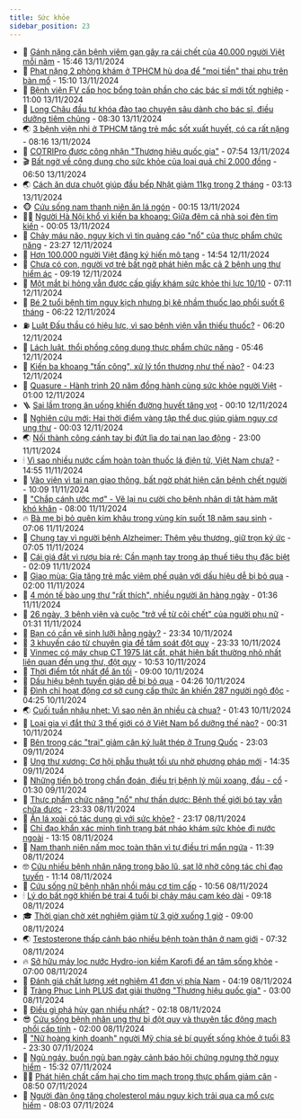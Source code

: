 ```yaml
---
title: Sức khỏe
sidebar_position: 23
---
```


<!-- dantri-suc-khoe:START -->
- 🤔 [Gánh nặng căn bệnh viêm gan gây ra cái chết của 40.000 người Việt mỗi năm](https://dantri.com.vn/suc-khoe/ganh-nang-can-benh-viem-gan-gay-ra-cai-chet-cua-40000-nguoi-viet-moi-nam-20241113224444770.htm) - 15:46 13/11/2024
- 🚦 [Phạt nặng 2 phòng khám ở TPHCM hù dọa để &quot;moi tiền&quot; thai phụ trên bàn mổ](https://dantri.com.vn/suc-khoe/phat-nang-2-phong-kham-o-tphcm-hu-doa-de-moi-tien-thai-phu-tren-ban-mo-20241113115816656.htm) - 15:10 13/11/2024
- 🤖 [Bệnh viện FV cấp học bổng toàn phần cho các bác sĩ mới tốt nghiệp](https://dantri.com.vn/suc-khoe/benh-vien-fv-cap-hoc-bong-toan-phan-cho-cac-bac-si-moi-tot-nghiep-20241113163715202.htm) - 11:00 13/11/2024
- 🐻 [Long Châu đầu tư khóa đào tạo chuyên sâu dành cho bác sĩ, điều dưỡng tiêm chủng](https://dantri.com.vn/suc-khoe/long-chau-dau-tu-khoa-dao-tao-chuyen-sau-danh-cho-bac-si-dieu-duong-tiem-chung-20241113143935281.htm) - 08:30 13/11/2024
- 🌏 [3 bệnh viện nhi ở TPHCM tăng trẻ mắc sốt xuất huyết, có ca rất nặng](https://dantri.com.vn/suc-khoe/3-benh-vien-nhi-o-tphcm-tang-tre-mac-sot-xuat-huyet-co-ca-rat-nang-20241113145502041.htm) - 08:16 13/11/2024
- 👺 [COTRIPro được công nhận &quot;Thương hiệu quốc gia&quot;](https://dantri.com.vn/suc-khoe/cotripro-duoc-cong-nhan-thuong-hieu-quoc-gia-20241113145057810.htm) - 07:54 13/11/2024
- 🎬 [Bất ngờ về công dụng cho sức khỏe của loại quả chỉ 2.000 đồng](https://dantri.com.vn/suc-khoe/bat-ngo-ve-cong-dung-cho-suc-khoe-cua-loai-qua-chi-2000-dong-20241113072018493.htm) - 06:50 13/11/2024
- 🌏 [Cách ăn dưa chuột giúp đầu bếp Nhật giảm 11kg trong 2 tháng](https://dantri.com.vn/suc-khoe/cach-an-dua-chuot-giup-dau-bep-nhat-giam-11kg-trong-2-thang-20241113080037682.htm) - 03:13 13/11/2024
- 🐵 [Cứu sống nam thanh niên ăn lá ngón](https://dantri.com.vn/suc-khoe/cuu-song-nam-thanh-nien-an-la-ngon-20241112224049909.htm) - 00:15 13/11/2024
- 👨‍🏫 [Người Hà Nội khổ vì kiến ba khoang: Giữa đêm cả nhà soi đèn tìm kiến](https://dantri.com.vn/suc-khoe/nguoi-ha-noi-kho-vi-kien-ba-khoang-giua-dem-ca-nha-soi-den-tim-kien-20241112220300722.htm) - 00:05 13/11/2024
- 🤗 [Chảy máu não, nguy kịch vì tin quảng cáo &quot;nổ&quot; của thực phẩm chức năng](https://dantri.com.vn/suc-khoe/chay-mau-nao-nguy-kich-vi-tin-quang-cao-no-cua-thuc-pham-chuc-nang-20241112120114161.htm) - 23:27 12/11/2024
- 🫶 [Hơn 100.000 người Việt đăng ký hiến mô tạng](https://dantri.com.vn/suc-khoe/hon-100000-nguoi-viet-dang-ky-hien-mo-tang-20241112215343606.htm) - 14:54 12/11/2024
- 🙉 [Chưa có con, người vợ trẻ bất ngờ phát hiện mắc cả 2 bệnh ung thư hiểm ác](https://dantri.com.vn/suc-khoe/chua-co-con-nguoi-vo-tre-bat-ngo-phat-hien-mac-ca-2-benh-ung-thu-hiem-ac-20241112151805196.htm) - 09:19 12/11/2024
- 🦅 [Một mắt bị hỏng vẫn được cấp giấy khám sức khỏe thị lực 10/10](https://dantri.com.vn/suc-khoe/mot-mat-bi-hong-van-duoc-cap-giay-kham-suc-khoe-thi-luc-1010-20241112115509229.htm) - 07:11 12/11/2024
- 🐘 [Bé 2 tuổi bệnh tim nguy kịch nhưng bị kê nhầm thuốc lao phổi suốt 6 tháng](https://dantri.com.vn/suc-khoe/be-2-tuoi-benh-tim-nguy-kich-nhung-bi-ke-nham-thuoc-lao-phoi-suot-6-thang-20241112125728377.htm) - 06:22 12/11/2024
- ⛽️ [Luật Đấu thầu có hiệu lực, vì sao bệnh viện vẫn thiếu thuốc?](https://dantri.com.vn/suc-khoe/luat-dau-thau-co-hieu-luc-vi-sao-benh-vien-van-thieu-thuoc-20241112130639880.htm) - 06:20 12/11/2024
- 🤡 [Lách luật, thổi phồng công dụng thực phẩm chức năng](https://dantri.com.vn/suc-khoe/lach-luat-thoi-phong-cong-dung-thuc-pham-chuc-nang-20241112123746364.htm) - 05:46 12/11/2024
- 💼 [Kiến ba khoang &quot;tấn công&quot;, xử lý tổn thương như thế nào?](https://dantri.com.vn/suc-khoe/kien-ba-khoang-tan-cong-xu-ly-ton-thuong-nhu-the-nao-20241112112336889.htm) - 04:23 12/11/2024
- 🤔 [Quasure - Hành trình 20 năm đồng hành cùng sức khỏe người Việt](https://dantri.com.vn/suc-khoe/quasure-hanh-trinh-20-nam-dong-hanh-cung-suc-khoe-nguoi-viet-20241111223455931.htm) - 01:00 12/11/2024
- 🪜 [Sai lầm trong ăn uống khiến đường huyết tăng vọt](https://dantri.com.vn/suc-khoe/sai-lam-trong-an-uong-khien-duong-huyet-tang-vot-20241111201502305.htm) - 00:10 12/11/2024
- 📝 [Nghiên cứu mới: Hai thời điểm vàng tập thể dục giúp giảm nguy cơ ung thư](https://dantri.com.vn/suc-khoe/nghien-cuu-moi-hai-thoi-diem-vang-tap-the-duc-giup-giam-nguy-co-ung-thu-20241111135656703.htm) - 00:03 12/11/2024
- 🌏 [Nối thành công cánh tay bị đứt lìa do tai nạn lao động](https://dantri.com.vn/suc-khoe/noi-thanh-cong-canh-tay-bi-dut-lia-do-tai-nan-lao-dong-20241111163221121.htm) - 23:00 11/11/2024
- 🕯 [Vì sao nhiều nước cấm hoàn toàn thuốc lá điện tử, Việt Nam chưa?](https://dantri.com.vn/suc-khoe/vi-sao-nhieu-nuoc-cam-hoan-toan-thuoc-la-dien-tu-viet-nam-chua-20241111184537098.htm) - 14:55 11/11/2024
- 🦍 [Vào viện vì tai nạn giao thông, bất ngờ phát hiện căn bệnh chết người](https://dantri.com.vn/suc-khoe/vao-vien-vi-tai-nan-giao-thong-bat-ngo-phat-hien-can-benh-chet-nguoi-20241111170856986.htm) - 10:09 11/11/2024
- 🌈 [&quot;Chắp cánh ước mơ&quot; - Vẽ lại nụ cười cho bệnh nhân dị tật hàm mặt khó khăn](https://dantri.com.vn/suc-khoe/chap-canh-uoc-mo-ve-lai-nu-cuoi-cho-benh-nhan-di-tat-ham-mat-kho-khan-20241110190210955.htm) - 08:00 11/11/2024
- 🔥 [Bà mẹ bị bỏ quên kim khâu trong vùng kín suốt 18 năm sau sinh](https://dantri.com.vn/suc-khoe/ba-me-bi-bo-quen-kim-khau-trong-vung-kin-suot-18-nam-sau-sinh-20241111134219829.htm) - 07:06 11/11/2024
- 🌊 [Chung tay vì người bệnh Alzheimer: Thêm yêu thương, giữ trọn ký ức](https://dantri.com.vn/suc-khoe/chung-tay-vi-nguoi-benh-alzheimer-them-yeu-thuong-giu-tron-ky-uc-20241111133641624.htm) - 07:05 11/11/2024
- 🚦 [Cái giá đắt vì rượu bia rẻ: Cần mạnh tay trong áp thuế tiêu thụ đặc biệt](https://dantri.com.vn/suc-khoe/cai-gia-dat-vi-ruou-bia-re-can-manh-tay-trong-ap-thue-tieu-thu-dac-biet-20241029104223221.htm) - 02:09 11/11/2024
- 🤖 [Giao mùa: Gia tăng trẻ mắc viêm phế quản với dấu hiệu dễ bị bỏ qua](https://dantri.com.vn/suc-khoe/giao-mua-gia-tang-tre-mac-viem-phe-quan-voi-dau-hieu-de-bi-bo-qua-20241107144136825.htm) - 02:00 11/11/2024
- 🤡 [4 món tế bào ung thư &quot;rất thích&quot;, nhiều người ăn hàng ngày](https://dantri.com.vn/suc-khoe/4-mon-te-bao-ung-thu-rat-thich-nhieu-nguoi-an-hang-ngay-20241111073608804.htm) - 01:36 11/11/2024
- 💂 [26 ngày, 3 bệnh viện và cuộc &quot;trở về từ cõi chết&quot; của người phụ nữ](https://dantri.com.vn/suc-khoe/26-ngay-3-benh-vien-va-cuoc-tro-ve-tu-coi-chet-cua-nguoi-phu-nu-20241110172204349.htm) - 01:31 11/11/2024
- 🦄 [Bạn có cần vệ sinh lưỡi hằng ngày?](https://dantri.com.vn/suc-khoe/ban-co-can-ve-sinh-luoi-hang-ngay-20241110205716966.htm) - 23:34 10/11/2024
- 🧠 [3 khuyến cáo từ chuyên gia để tầm soát đột quỵ](https://dantri.com.vn/suc-khoe/3-khuyen-cao-tu-chuyen-gia-de-tam-soat-dot-quy-20241110230856993.htm) - 23:33 10/11/2024
- 🤖 [Vinmec có máy chụp CT 1975 lát cắt, phát hiện bất thường nhỏ nhất liên quan đến ung thư, đột quỵ](https://dantri.com.vn/suc-khoe/vinmec-co-may-chup-ct-1975-lat-cat-phat-hien-bat-thuong-nho-nhat-lien-quan-den-ung-thu-dot-quy-20241110163347737.htm) - 10:53 10/11/2024
- 💼 [Thời điểm tốt nhất để ăn tối](https://dantri.com.vn/suc-khoe/thoi-diem-tot-nhat-de-an-toi-20241108210938321.htm) - 09:00 10/11/2024
- 🧰 [Dấu hiệu bệnh tuyến giáp dễ bị bỏ qua](https://dantri.com.vn/suc-khoe/dau-hieu-benh-tuyen-giap-de-bi-bo-qua-20241108215310486.htm) - 04:26 10/11/2024
- 🎉 [Đình chỉ hoạt động cơ sở cung cấp thức ăn khiến 287 người ngộ độc](https://dantri.com.vn/suc-khoe/dinh-chi-hoat-dong-co-so-cung-cap-thuc-an-khien-287-nguoi-ngo-doc-20241110101557333.htm) - 04:25 10/11/2024
- 🌏 [Cuối tuần nhậu nhẹt: Vì sao nên ăn nhiều cà chua?](https://dantri.com.vn/suc-khoe/cuoi-tuan-nhau-nhet-vi-sao-nen-an-nhieu-ca-chua-20241109101135623.htm) - 01:43 10/11/2024
- 📝 [Loại gia vị đắt thứ 3 thế giới có ở Việt Nam bổ dưỡng thế nào?](https://dantri.com.vn/suc-khoe/loai-gia-vi-dat-thu-3-the-gioi-co-o-viet-nam-bo-duong-the-nao-20241109070814004.htm) - 00:31 10/11/2024
- 🧠 [Bên trong các &quot;trại&quot; giảm cân kỷ luật thép ở Trung Quốc](https://dantri.com.vn/suc-khoe/ben-trong-cac-trai-giam-can-ky-luat-thep-o-trung-quoc-20241108214350530.htm) - 23:03 09/11/2024
- 🚀 [Ung thư xương: Cơ hội phẫu thuật tối ưu nhờ phương pháp mới](https://dantri.com.vn/suc-khoe/ung-thu-xuong-co-hoi-phau-thuat-toi-uu-nho-phuong-phap-moi-20241109183402109.htm) - 14:35 09/11/2024
- 💯 [Những tiến bộ trong chẩn đoán, điều trị bệnh lý mũi xoang, đầu - cổ](https://dantri.com.vn/suc-khoe/nhung-tien-bo-trong-chan-doan-dieu-tri-benh-ly-mui-xoang-dau-co-20241108152917271.htm) - 01:30 09/11/2024
- 🫶 [Thực phẩm chức năng &quot;nổ&quot; như thần dược: Bệnh thế giới bó tay vẫn chữa được](https://dantri.com.vn/suc-khoe/thuc-pham-chuc-nang-no-nhu-than-duoc-benh-the-gioi-bo-tay-van-chua-duoc-20241108162644240.htm) - 23:33 08/11/2024
- 👹 [Ăn lá xoài có tác dụng gì với sức khỏe?](https://dantri.com.vn/suc-khoe/an-la-xoai-co-tac-dung-gi-voi-suc-khoe-20241108204631013.htm) - 23:17 08/11/2024
- 🤩 [Chỉ đạo khẩn xác minh tình trạng bát nháo khám sức khỏe đi nước ngoài](https://dantri.com.vn/suc-khoe/chi-dao-khan-xac-minh-tinh-trang-bat-nhao-kham-suc-khoe-di-nuoc-ngoai-20241108200238497.htm) - 13:15 08/11/2024
- 🌊 [Nam thanh niên nấm mọc toàn thân vì tự điều trị mẩn ngứa](https://dantri.com.vn/suc-khoe/nam-thanh-nien-nam-moc-toan-than-vi-tu-dieu-tri-man-ngua-20241108183926996.htm) - 11:39 08/11/2024
- 🤓 [Cứu nhiều bệnh nhân nặng trong bão lũ, sạt lở nhờ công tác chỉ đạo tuyến](https://dantri.com.vn/suc-khoe/cuu-nhieu-benh-nhan-nang-trong-bao-lu-sat-lo-nho-cong-tac-chi-dao-tuyen-20241108181406787.htm) - 11:14 08/11/2024
- 🌝 [Cứu sống nữ bệnh nhân nhồi máu cơ tim cấp](https://dantri.com.vn/suc-khoe/cuu-song-nu-benh-nhan-nhoi-mau-co-tim-cap-20241108144715350.htm) - 10:56 08/11/2024
- 🕯 [Lý do bất ngờ khiến bé trai 4 tuổi bị chảy máu cam kéo dài](https://dantri.com.vn/suc-khoe/ly-do-bat-ngo-khien-be-trai-4-tuoi-bi-chay-mau-cam-keo-dai-20241108152938258.htm) - 09:18 08/11/2024
- 🎓 [Thời gian chờ xét nghiệm giảm từ 3 giờ xuống 1 giờ](https://dantri.com.vn/suc-khoe/thoi-gian-cho-xet-nghiem-giam-tu-3-gio-xuong-1-gio-20241108160018364.htm) - 09:00 08/11/2024
- 🌏 [Testosterone thấp cảnh báo nhiều bệnh toàn thân ở nam giới](https://dantri.com.vn/suc-khoe/testosterone-thap-canh-bao-nhieu-benh-toan-than-o-nam-gioi-20241108115116339.htm) - 07:32 08/11/2024
- 🔥 [Sở hữu máy lọc nước Hydro-ion kiềm Karofi để an tâm sống khỏe](https://dantri.com.vn/suc-khoe/so-huu-may-loc-nuoc-hydro-ion-kiem-karofi-de-an-tam-song-khoe-20241108105406363.htm) - 07:00 08/11/2024
- 📝 [Đánh giá chất lượng xét nghiệm 41 đơn vị phía Nam](https://dantri.com.vn/suc-khoe/danh-gia-chat-luong-xet-nghiem-41-don-vi-phia-nam-20241108110029219.htm) - 04:19 08/11/2024
- 🧠 [Tràng Phục Linh PLUS đạt giải thưởng &quot;Thương hiệu quốc gia&quot;](https://dantri.com.vn/suc-khoe/trang-phuc-linh-plus-dat-giai-thuong-thuong-hieu-quoc-gia-20241108093639267.htm) - 03:00 08/11/2024
- 🦅 [Điều gì phá hủy gan nhiều nhất?](https://dantri.com.vn/suc-khoe/dieu-gi-pha-huy-gan-nhieu-nhat-20241107212525445.htm) - 02:18 08/11/2024
- 😎 [Cứu sống bệnh nhân ung thư bị đột quỵ và thuyên tắc động mạch phổi cấp tính](https://dantri.com.vn/suc-khoe/cuu-song-benh-nhan-ung-thu-bi-dot-quy-va-thuyen-tac-dong-mach-phoi-cap-tinh-20241107180844374.htm) - 02:00 08/11/2024
- 🎉 [&quot;Nữ hoàng kinh doanh&quot; người Mỹ chia sẻ bí quyết sống khỏe ở tuổi 83](https://dantri.com.vn/suc-khoe/nu-hoang-kinh-doanh-nguoi-my-chia-se-bi-quyet-song-khoe-o-tuoi-83-20241106211346525.htm) - 23:30 07/11/2024
- 🫣 [Ngủ ngáy, buồn ngủ ban ngày cảnh báo hội chứng ngưng thở nguy hiểm](https://dantri.com.vn/suc-khoe/ngu-ngay-buon-ngu-ban-ngay-canh-bao-hoi-chung-ngung-tho-nguy-hiem-20241107223226585.htm) - 15:32 07/11/2024
- 🧑‍🏫 [Phát hiện chất cấm hại cho tim mạch trong thực phẩm giảm cân](https://dantri.com.vn/suc-khoe/phat-hien-chat-cam-hai-cho-tim-mach-trong-thuc-pham-giam-can-20241107155019782.htm) - 08:50 07/11/2024
- 🥷 [Người đàn ông tăng cholesterol máu nguy kịch trải qua ca mổ cực hiếm](https://dantri.com.vn/suc-khoe/nguoi-dan-ong-tang-cholesterol-mau-nguy-kich-trai-qua-ca-mo-cuc-hiem-20241107140637117.htm) - 08:03 07/11/2024<!-- dantri-suc-khoe:END -->
